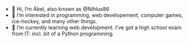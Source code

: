 - 👋 Hi, I’m Ábel, also known as @Nihlus86
- 👀 I’m interested in programming, web developement, computer games, ice-hockey, and many other things.
- 🌱 I’m currently learning web development. I've got a high school exam from IT: incl. bit of a Python programming.

